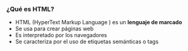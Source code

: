### ¿Qué es HTML?
- HTML (HyperText Markup Language ) es un <b>lenguaje de marcado</b>
- Se usa para crear páginas web 
- Es interpretado por los navegadores
- Se caracteriza por el uso de etiquetas semánticas o tags